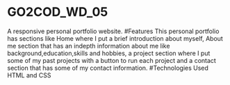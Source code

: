 # GO2COD_WD_05
A responsive personal portfolio website.
#Features
This personal portfolio has sections like Home where I put a brief introduction about myself, About me section that has an indepth information about me like background,education,skills and hobbies, a project section where I put some of my past projects with a button to run each project and a contact section that has some of my contact information.
#Technologies Used
HTML and CSS
